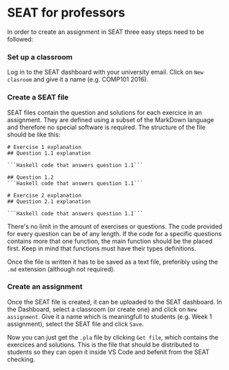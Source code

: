 # SEAT for professors

In order to create an assignment in SEAT three easy steps need to be followed:

### Set up a classroom
Log in to the SEAT dashboard with your university email. Click on `New clasroom` and give it a name
(e.g. COMP101 2016).

### Create a SEAT file
SEAT files contain the question and solutions for each exercice in an assignment. They are defined using a subset of the MarkDown
language and therefore no special software is required. The structure of the file should be like this:

```
# Exercise 1 explanation
## Question 1.1 explanation

```Haskell code that answers question 1.1```

## Question 1.2 
```Haskell code that answers question 1.1```

# Exercise 2 explanation
## Question 2.1 explanation

```Haskell code that answers question 1.1```
```

There's no limit in the amount of exercises or questions. The code provided for
every question can be of any length. If the code for a specific questions contains more that one 
function, the main function should be the placed first. Keep in mind that functions must have
their types definitions.

Once the file is written it has to be saved as a
text file, preferibly using the `.md` extension (although not required).

### Create an assignment
Once the SEAT file is created, it can be uploaded to the SEAT dashboard. In the Dashboard, select
a classroom (or create one) and click on `New assignment`. Give it a name which is meaningfull to 
students (e.g. Week 1 assignment), select the SEAT file and click `Save`.

Now you can just get the `.pla` file by clicking `Get file`, which contains the 
exercices and solutions. This is the file that should be distributed to students so they can
open it inside VS Code and befenit from the SEAT checking.

